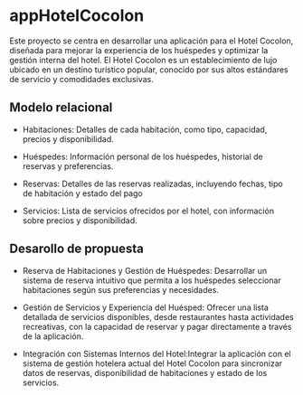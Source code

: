 # appHotelCocolon

Este proyecto se centra en desarrollar una aplicación para el Hotel Cocolon, diseñada para mejorar la experiencia de los huéspedes y optimizar la gestión interna del hotel. El Hotel Cocolon es un establecimiento de lujo ubicado en un destino turístico popular, conocido por sus altos estándares de servicio y comodidades exclusivas.


## Modelo relacional

- Habitaciones: Detalles de cada habitación, como tipo, capacidad, precios y disponibilidad.

- Huéspedes: Información personal de los huéspedes, historial de reservas y preferencias.

- Reservas: Detalles de las reservas realizadas, incluyendo fechas, tipo de habitación y estado del pago

- Servicios: Lista de servicios ofrecidos por el hotel, con información sobre precios y disponibilidad.


## Desarollo de propuesta 

- Reserva de Habitaciones y Gestión de Huéspedes: Desarrollar un sistema de reserva intuitivo que permita a los huéspedes seleccionar habitaciones según sus preferencias y necesidades.

- Gestión de Servicios y Experiencia del Huésped: Ofrecer una lista detallada de servicios disponibles, desde restaurantes hasta actividades recreativas, con la capacidad de reservar y pagar directamente a través de la aplicación.
  
- Integración con Sistemas Internos del Hotel:Integrar la aplicación con el sistema de gestión hotelera actual del Hotel Cocolon para sincronizar datos de reservas, disponibilidad de habitaciones y estado de los servicios.
